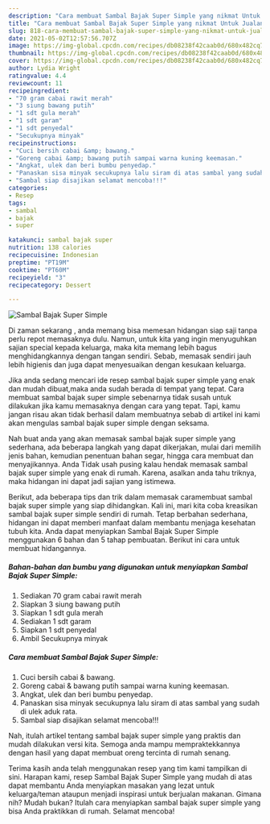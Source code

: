 ```yaml
---
description: "Cara membuat Sambal Bajak Super Simple yang nikmat Untuk Jualan"
title: "Cara membuat Sambal Bajak Super Simple yang nikmat Untuk Jualan"
slug: 818-cara-membuat-sambal-bajak-super-simple-yang-nikmat-untuk-jualan
date: 2021-05-02T12:57:56.707Z
image: https://img-global.cpcdn.com/recipes/db08238f42caab0d/680x482cq70/sambal-bajak-super-simple-foto-resep-utama.jpg
thumbnail: https://img-global.cpcdn.com/recipes/db08238f42caab0d/680x482cq70/sambal-bajak-super-simple-foto-resep-utama.jpg
cover: https://img-global.cpcdn.com/recipes/db08238f42caab0d/680x482cq70/sambal-bajak-super-simple-foto-resep-utama.jpg
author: Lydia Wright
ratingvalue: 4.4
reviewcount: 11
recipeingredient:
- "70 gram cabai rawit merah"
- "3 siung bawang putih"
- "1 sdt gula merah"
- "1 sdt garam"
- "1 sdt penyedal"
- "Secukupnya minyak"
recipeinstructions:
- "Cuci bersih cabai &amp; bawang."
- "Goreng cabai &amp; bawang putih sampai warna kuning keemasan."
- "Angkat, ulek dan beri bumbu penyedap."
- "Panaskan sisa minyak secukupnya lalu siram di atas sambal yang sudah di ulek aduk rata."
- "Sambal siap disajikan selamat mencoba!!!"
categories:
- Resep
tags:
- sambal
- bajak
- super

katakunci: sambal bajak super 
nutrition: 138 calories
recipecuisine: Indonesian
preptime: "PT19M"
cooktime: "PT60M"
recipeyield: "3"
recipecategory: Dessert

---
```



![Sambal Bajak Super Simple](https://img-global.cpcdn.com/recipes/db08238f42caab0d/680x482cq70/sambal-bajak-super-simple-foto-resep-utama.jpg)

Di zaman  sekarang , anda memang bisa memesan hidangan siap saji tanpa perlu repot memasaknya dulu. Namun, untuk kita yang ingin menyuguhkan sajian special kepada keluarga, maka kita memang lebih bagus menghidangkannya dengan tangan sendiri. Sebab, memasak sendiri jauh lebih higienis dan juga dapat menyesuaikan dengan kesukaan keluarga.

Jika anda sedang mencari ide resep sambal bajak super simple yang enak dan mudah dibuat,maka anda sudah berada di tempat yang tepat. Cara membuat sambal bajak super simple  sebenarnya tidak susah untuk dilakukan jika kamu memasaknya dengan cara yang tepat. Tapi, kamu jangan risau akan tidak berhasil dalam membuatnya 
sebab di artikel ini kami akan mengulas sambal bajak super simple dengan seksama.  



Nah buat anda yang akan memasak sambal bajak super simple yang sederhana, ada beberapa langkah yang dapat dikerjakan, mulai dari memilih jenis bahan, kemudian penentuan bahan segar, hingga cara membuat dan menyajikannya. Anda Tidak usah pusing kalau hendak memasak sambal bajak super simple yang enak di rumah. Karena, asalkan anda  tahu triknya, maka hidangan ini dapat jadi sajian yang istimewa.

Berikut, ada beberapa tips dan trik dalam memasak caramembuat sambal bajak super simple yang siap dihidangkan. Kali ini, mari kita coba kreasikan sambal bajak super simple sendiri di rumah. Tetap berbahan sederhana, hidangan ini dapat memberi manfaat dalam membantu menjaga kesehatan tubuh kita. Anda dapat menyiapkan Sambal Bajak Super Simple menggunakan 6 bahan dan 5 tahap pembuatan. Berikut ini cara untuk membuat hidangannya.

<!--inarticleads1-->

##### Bahan-bahan dan bumbu yang digunakan untuk menyiapkan Sambal Bajak Super Simple:

1. Sediakan 70 gram cabai rawit merah
1. Siapkan 3 siung bawang putih
1. Siapkan 1 sdt gula merah
1. Sediakan 1 sdt garam
1. Siapkan 1 sdt penyedal
1. Ambil Secukupnya minyak




<!--inarticleads2-->

##### Cara membuat Sambal Bajak Super Simple:

1. Cuci bersih cabai &amp; bawang.
1. Goreng cabai &amp; bawang putih sampai warna kuning keemasan.
1. Angkat, ulek dan beri bumbu penyedap.
1. Panaskan sisa minyak secukupnya lalu siram di atas sambal yang sudah di ulek aduk rata.
1. Sambal siap disajikan selamat mencoba!!!




Nah, itulah artikel tentang  sambal bajak super simple  yang praktis dan mudah dilakukan versi kita. Semoga anda mampu mempraktekkannya dengan hasil yang dapat membuat oreng tercinta di rumah senang. 

Terima kasih anda telah menggunakan resep yang tim kami tampilkan di sini. Harapan kami, resep  Sambal Bajak Super Simple yang mudah di atas dapat membantu Anda menyiapkan masakan yang lezat untuk keluarga/teman ataupun menjadi inspirasi untuk berjualan makanan. Gimana nih? Mudah bukan? Itulah cara menyiapkan sambal bajak super simple yang bisa Anda praktikkan di rumah. Selamat mencoba!

